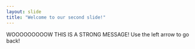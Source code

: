 ```yaml
---
layout: slide
title: "Welcome to our second slide!"
---
```

WOOOOOOOOOW THIS IS A STRONG MESSAGE!
Use the left arrow to go back!

